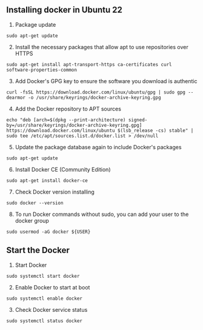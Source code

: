 ## Installing docker in Ubuntu 22

1. Package update
```
sudo apt-get update
```

2. Install the necessary packages that allow apt to use repositories over HTTPS
```
sudo apt-get install apt-transport-https ca-certificates curl software-properties-common
```

3. Add Docker's GPG key to ensure the software you download is authentic
```
curl -fsSL https://download.docker.com/linux/ubuntu/gpg | sudo gpg --dearmor -o /usr/share/keyrings/docker-archive-keyring.gpg
```

4. Add the Docker repository to APT sources
```
echo "deb [arch=$(dpkg --print-architecture) signed-by=/usr/share/keyrings/docker-archive-keyring.gpg] https://download.docker.com/linux/ubuntu $(lsb_release -cs) stable" | sudo tee /etc/apt/sources.list.d/docker.list > /dev/null
```

5. Update the package database again to include Docker's packages
```
sudo apt-get update
```

6. Install Docker CE (Community Edition)
```
sudo apt-get install docker-ce
```

7. Check Docker version installing
```
sudo docker --version
```

8. To run Docker commands without sudo, you can add your user to the docker group
```
sudo usermod -aG docker ${USER}
```

## Start the Docker 

1. Start Docker
```
sudo systemctl start docker
```

2. Enable Docker to start at boot
```
sudo systemctl enable docker
```

3. Check Docker service status
```
sudo systemctl status docker
```


